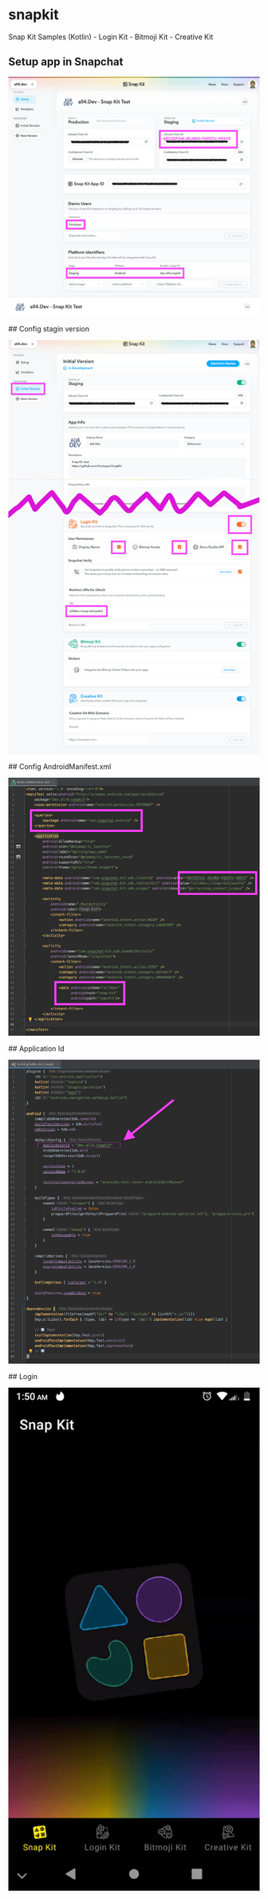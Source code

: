 # snapkit
Snap Kit Samples (Kotlin) - Login Kit - Bitmoji Kit - Creative Kit

## Setup app in Snapchat
<p>
<img src="https://github.com/liviolopez/SnapKit/blob/main/extras/login-kit-setup-1.jpg"/>
</p>
## Config stagin version
<p>
<img src="https://github.com/liviolopez/SnapKit/blob/main/extras/version_setup.jpg"/>
</p>
## Config AndroidManifest.xml
<p>
<img src="https://github.com/liviolopez/SnapKit/blob/main/extras/android_manifest.jpg"/>
</p>
## Application Id
<p>
<img src="https://github.com/liviolopez/SnapKit/blob/main/extras/gradle_app.jpg"/>
</p>
## Login
<p>
<img src="https://github.com/liviolopez/SnapKit/blob/main/extras/mobile-snap-login.gif"/>
</p>
